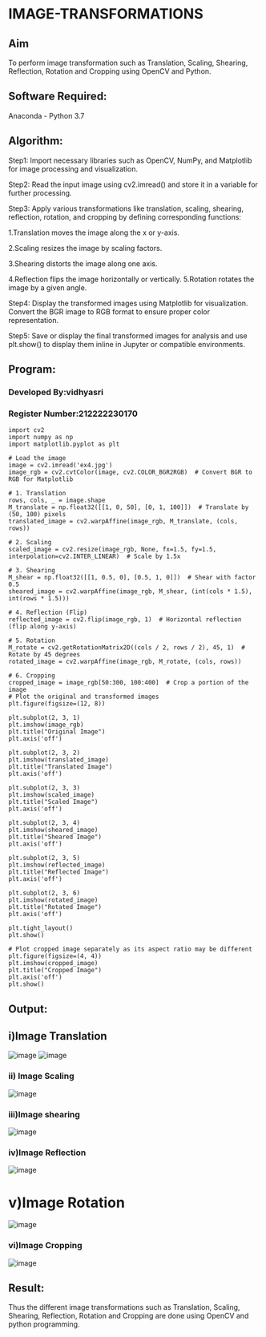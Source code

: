 # IMAGE-TRANSFORMATIONS


## Aim
To perform image transformation such as Translation, Scaling, Shearing, Reflection, Rotation and Cropping using OpenCV and Python.

## Software Required:
Anaconda - Python 3.7

## Algorithm:
Step1:
Import necessary libraries such as OpenCV, NumPy, and Matplotlib for image processing and visualization.

Step2:
Read the input image using cv2.imread() and store it in a variable for further processing.

Step3:
Apply various transformations like translation, scaling, shearing, reflection, rotation, and cropping by defining corresponding functions:

1.Translation moves the image along the x or y-axis.

2.Scaling resizes the image by scaling factors.

3.Shearing distorts the image along one axis.

4.Reflection flips the image horizontally or vertically. 5.Rotation rotates the image by a given angle.

Step4:
Display the transformed images using Matplotlib for visualization. Convert the BGR image to RGB format to ensure proper color representation.

Step5:
Save or display the final transformed images for analysis and use plt.show() to display them inline in Jupyter or compatible environments.

## Program:

### Developed By:vidhyasri
### Register Number:212222230170
```
import cv2
import numpy as np
import matplotlib.pyplot as plt

# Load the image
image = cv2.imread('ex4.jpg')
image_rgb = cv2.cvtColor(image, cv2.COLOR_BGR2RGB)  # Convert BGR to RGB for Matplotlib

# 1. Translation
rows, cols, _ = image.shape
M_translate = np.float32([[1, 0, 50], [0, 1, 100]])  # Translate by (50, 100) pixels
translated_image = cv2.warpAffine(image_rgb, M_translate, (cols, rows))

# 2. Scaling
scaled_image = cv2.resize(image_rgb, None, fx=1.5, fy=1.5, interpolation=cv2.INTER_LINEAR)  # Scale by 1.5x

# 3. Shearing
M_shear = np.float32([[1, 0.5, 0], [0.5, 1, 0]])  # Shear with factor 0.5
sheared_image = cv2.warpAffine(image_rgb, M_shear, (int(cols * 1.5), int(rows * 1.5)))

# 4. Reflection (Flip)
reflected_image = cv2.flip(image_rgb, 1)  # Horizontal reflection (flip along y-axis)

# 5. Rotation
M_rotate = cv2.getRotationMatrix2D((cols / 2, rows / 2), 45, 1)  # Rotate by 45 degrees
rotated_image = cv2.warpAffine(image_rgb, M_rotate, (cols, rows))

# 6. Cropping
cropped_image = image_rgb[50:300, 100:400]  # Crop a portion of the image
# Plot the original and transformed images
plt.figure(figsize=(12, 8))

plt.subplot(2, 3, 1)
plt.imshow(image_rgb)
plt.title("Original Image")
plt.axis('off')

plt.subplot(2, 3, 2)
plt.imshow(translated_image)
plt.title("Translated Image")
plt.axis('off')

plt.subplot(2, 3, 3)
plt.imshow(scaled_image)
plt.title("Scaled Image")
plt.axis('off')

plt.subplot(2, 3, 4)
plt.imshow(sheared_image)
plt.title("Sheared Image")
plt.axis('off')

plt.subplot(2, 3, 5)
plt.imshow(reflected_image)
plt.title("Reflected Image")
plt.axis('off')

plt.subplot(2, 3, 6)
plt.imshow(rotated_image)
plt.title("Rotated Image")
plt.axis('off')

plt.tight_layout()
plt.show()

# Plot cropped image separately as its aspect ratio may be different
plt.figure(figsize=(4, 4))
plt.imshow(cropped_image)
plt.title("Cropped Image")
plt.axis('off')
plt.show()

```
## Output:
## i)Image Translation
![image](https://github.com/user-attachments/assets/944fb2d0-1625-42c4-a2d0-165e5c518164)
![image](https://github.com/user-attachments/assets/f57a5603-a5ff-42ae-b3c4-3f9b25d67053)


### ii) Image Scaling
![image](https://github.com/user-attachments/assets/3bf5a9af-7ea3-404b-ad6c-f9188eb4e1f7)


### iii)Image shearing
![image](https://github.com/user-attachments/assets/b048a468-fa54-4dce-aa73-5943c8afb5f1)


### iv)Image Reflection
![image](https://github.com/user-attachments/assets/7e31a6dc-ba81-4268-8b0b-0f4bedd39762)



# v)Image Rotation
![image](https://github.com/user-attachments/assets/0f70c897-7342-4542-b0c7-ac01f2a821d7)



### vi)Image Cropping
![image](https://github.com/user-attachments/assets/f8168a6f-5be7-44c9-b3b2-7cf0a774b8fa)



## Result: 

Thus the different image transformations such as Translation, Scaling, Shearing, Reflection, Rotation and Cropping are done using OpenCV and python programming.
